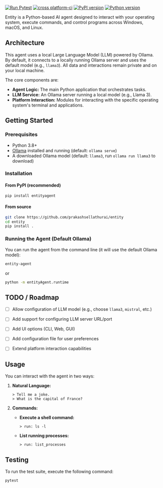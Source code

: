 [![Run Pytest](https://github.com/prakashsellathurai/entity/actions/workflows/pytest.yml/badge.svg)](https://github.com/prakashsellathurai/entity/actions/workflows/pytest.yml)
[![cross platform-ci](https://github.com/prakashsellathurai/entity/actions/workflows/ci.yml/badge.svg)](https://github.com/prakashsellathurai/entity/actions/workflows/ci.yml)
[![PyPI version](https://img.shields.io/pypi/v/entityagent)](https://pypi.org/project/entityagent/)
[![Python version](https://img.shields.io/pypi/pyversions/entityagent)](https://pypi.org/project/entityagent/)


Entity is a Python-based AI agent designed to interact with your operating system, execute commands, and control programs across Windows, macOS, and Linux.


## Architecture
This agent uses a local Large Language Model (LLM) powered by Ollama. By default, it connects to a locally running Ollama server and uses the default model (e.g., `llama3`). All data and interactions remain private and on your local machine.

The core components are:
- **Agent Logic:** The main Python application that orchestrates tasks.
- **LLM Service:** An Ollama server running a local model (e.g., Llama 3).
- **Platform Interaction:** Modules for interacting with the specific operating system's terminal and applications.


## Getting Started
### Prerequisites

- Python 3.8+
- [Ollama](https://ollama.ai/) installed and running (default: `ollama serve`)
- A downloaded Ollama model (default: `llama3`, run `ollama run llama3` to download)



### Installation
#### From PyPI (recommended)

```bash
pip install entityagent
```

#### From source

```bash
git clone https://github.com/prakashsellathurai/entity
cd entity
pip install .
```


### Running the Agent (Default Ollama)


You can run the agent from the command line (it will use the default Ollama model):


```bash
entity-agent
```
or
```bash
python -m entityAgent.runtime
```
## TODO / Roadmap

- [ ] Allow configuration of LLM model (e.g., choose `llama3`, `mistral`, etc.)
- [ ] Add support for configuring LLM server URL/port
- [ ] Add UI options (CLI, Web, GUI)
- [ ] Add configuration file for user preferences
- [ ] Extend platform interaction capabilities



## Usage

You can interact with the agent in two ways:

1.  **Natural Language:**
    ```
    > Tell me a joke.
    > What is the capital of France?
    ```

2.  **Commands:**
    -   **Execute a shell command:**
        ```
        > run: ls -l
        ```
    -   **List running processes:**
        ```
        > run: list_processes
        ```

## Testing

To run the test suite, execute the following command:

```bash
pytest
```